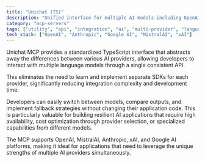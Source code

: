 ```yaml
---
title: "Unichat (TS)"
description: "Unified interface for multiple AI models including OpenAI, Anthropic, and Google AI, enabling seamless multi-provider interactions."
category: "mcp-servers"
tags: ["utility", "api", "integration", "ai", "multi-provider", "language models", "resilient applications"]
tech_stack: ["OpenAI", "Anthropic", "Google AI", "MistralAI", "xAI"]
---
```


Unichat MCP provides a standardized TypeScript interface that abstracts away the differences between various AI providers, allowing developers to interact with multiple language models through a single consistent API. 

This eliminates the need to learn and implement separate SDKs for each provider, significantly reducing integration complexity and development time.

Developers can easily switch between models, compare outputs, and implement fallback strategies without changing their application code. This is particularly valuable for building resilient AI applications that require high availability, cost optimization through provider selection, or specialized capabilities from different models. 

The MCP supports OpenAI, MistralAI, Anthropic, xAI, and Google AI platforms, making it ideal for applications that need to leverage the unique strengths of multiple AI providers simultaneously.
